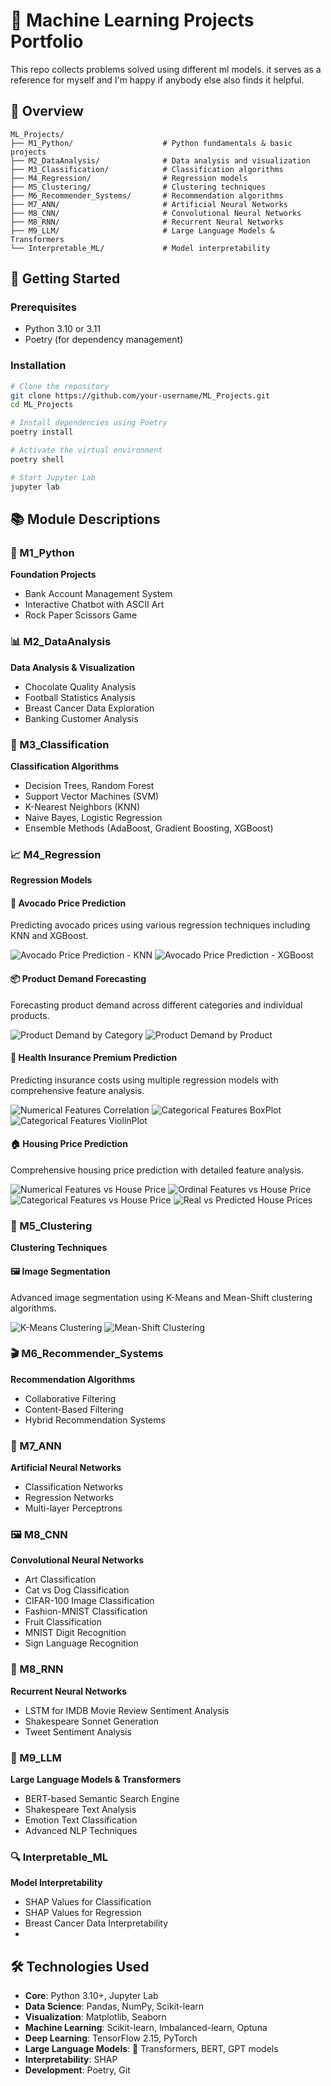 # 🧠 Machine Learning Projects Portfolio

This repo collects problems solved using different ml models. it serves as a reference for myself and I'm happy if anybody else also finds it helpful.

## 📁 Overview 

```
ML_Projects/
├── M1_Python/                    # Python fundamentals & basic projects
├── M2_DataAnalysis/              # Data analysis and visualization
├── M3_Classification/            # Classification algorithms
├── M4_Regression/                # Regression models
├── M5_Clustering/                # Clustering techniques
├── M6_Recommender_Systems/       # Recommendation algorithms
├── M7_ANN/                       # Artificial Neural Networks
├── M8_CNN/                       # Convolutional Neural Networks
├── M8_RNN/                       # Recurrent Neural Networks
├── M9_LLM/                       # Large Language Models & Transformers
└── Interpretable_ML/             # Model interpretability
```

## 🚀 Getting Started

### Prerequisites
- Python 3.10 or 3.11
- Poetry (for dependency management)

### Installation
```bash
# Clone the repository
git clone https://github.com/your-username/ML_Projects.git
cd ML_Projects

# Install dependencies using Poetry
poetry install

# Activate the virtual environment
poetry shell

# Start Jupyter Lab
jupyter lab
```

## 📚 Module Descriptions

### 🐍 M1_Python
**Foundation Projects**
- Bank Account Management System
- Interactive Chatbot with ASCII Art
- Rock Paper Scissors Game

### 📊 M2_DataAnalysis
**Data Analysis & Visualization**
- Chocolate Quality Analysis
- Football Statistics Analysis
- Breast Cancer Data Exploration
- Banking Customer Analysis

### 🎯 M3_Classification
**Classification Algorithms**
- Decision Trees, Random Forest
- Support Vector Machines (SVM)
- K-Nearest Neighbors (KNN)
- Naive Bayes, Logistic Regression
- Ensemble Methods (AdaBoost, Gradient Boosting, XGBoost)

### 📈 M4_Regression
**Regression Models**

#### 🥑 Avocado Price Prediction
Predicting avocado prices using various regression techniques including KNN and XGBoost.

![Avocado Price Prediction - KNN](M4_Regression/Module_4_Project_1/Images/Avocado_Price_Prediction_KNN.png)
![Avocado Price Prediction - XGBoost](M4_Regression/Module_4_Project_1/Images/Avocado_Price_Prediction_XGBoost.png)

#### 📦 Product Demand Forecasting
Forecasting product demand across different categories and individual products.

![Product Demand by Category](M4_Regression/Module_4_Project_2/Images/Product_Demand_Forecasts_by_Product_Category.png)
![Product Demand by Product](M4_Regression/Module_4_Project_2/Images/Product_Demand_Forecasts_by_Product.png)

#### 🏥 Health Insurance Premium Prediction
Predicting insurance costs using multiple regression models with comprehensive feature analysis.

![Numerical Features Correlation](M4_Regression/Module_4_Project_3/Images/NumericalFeatures_vs_InsuranceCost_Correlation.png)
![Categorical Features BoxPlot](M4_Regression/Module_4_Project_3/Images/CategoricalFeatures_vs_InsuranceCost_BoxPlot.png)
![Categorical Features ViolinPlot](M4_Regression/Module_4_Project_3/Images/CategoricalFeatures_vs_InsuranceCost_ViolinPlot.png)

#### 🏠 Housing Price Prediction
Comprehensive housing price prediction with detailed feature analysis.

![Numerical Features vs House Price](M4_Regression/Module_4_Project_4/Images/NumericalFeatures_vs_HousePrice_ScatterPlot.png)
![Ordinal Features vs House Price](M4_Regression/Module_4_Project_4/Images/OrdinalFeatures_vs_HousePrice_ScatterPlot.png)
![Categorical Features vs House Price](M4_Regression/Module_4_Project_4/Images/CategoricalFeatures_vs_HousePrice_ScatterPlot.png)
![Real vs Predicted House Prices](M4_Regression/Module_4_Project_4/Images/Real_vs_Predicted_HousePrices_ScatterPlot.png)

### 🎨 M5_Clustering
**Clustering Techniques**

#### 🖼️ Image Segmentation
Advanced image segmentation using K-Means and Mean-Shift clustering algorithms.

![K-Means Clustering](M5_Clustering/Image_Segmentation/Images/Image_Segmentation_K_MeansClustering.png)
![Mean-Shift Clustering](M5_Clustering/Image_Segmentation/Images/Image_Segmentation_Mean_Shift_Clustering.png)

### 🎬 M6_Recommender_Systems
**Recommendation Algorithms**
- Collaborative Filtering
- Content-Based Filtering
- Hybrid Recommendation Systems

### 🧠 M7_ANN
**Artificial Neural Networks**
- Classification Networks
- Regression Networks
- Multi-layer Perceptrons

### 🖼️ M8_CNN
**Convolutional Neural Networks**
- Art Classification
- Cat vs Dog Classification
- CIFAR-100 Image Classification
- Fashion-MNIST Classification
- Fruit Classification
- MNIST Digit Recognition
- Sign Language Recognition

### 🔄 M8_RNN
**Recurrent Neural Networks**
- LSTM for IMDB Movie Review Sentiment Analysis
- Shakespeare Sonnet Generation
- Tweet Sentiment Analysis

### 🤖 M9_LLM
**Large Language Models & Transformers**
- BERT-based Semantic Search Engine
- Shakespeare Text Analysis
- Emotion Text Classification
- Advanced NLP Techniques

### 🔍 Interpretable_ML
**Model Interpretability**
- SHAP Values for Classification
- SHAP Values for Regression
- Breast Cancer Data Interpretability
- 

## 🛠️ Technologies Used

- **Core**: Python 3.10+, Jupyter Lab
- **Data Science**: Pandas, NumPy, Scikit-learn
- **Visualization**: Matplotlib, Seaborn
- **Machine Learning**: Scikit-learn, Imbalanced-learn, Optuna
- **Deep Learning**: TensorFlow 2.15, PyTorch
- **Large Language Models**: 🤗 Transformers, BERT, GPT models
- **Interpretability**: SHAP
- **Development**: Poetry, Git


